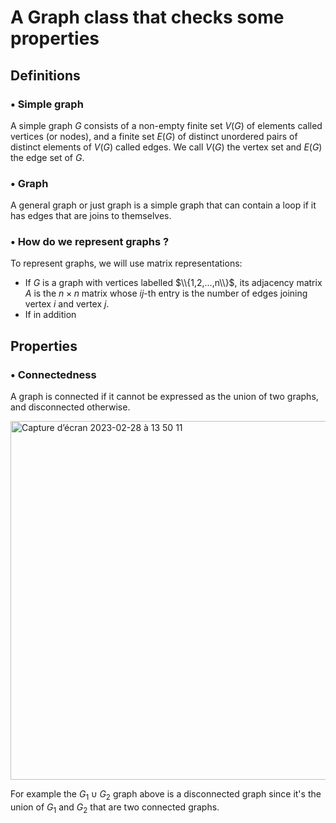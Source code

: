 # A Graph class that checks some properties

## Definitions

### • Simple graph
A simple graph $G$ consists of a non-empty finite set $V(G)$ of elements called vertices (or nodes), and a finite set $E(G)$ of distinct unordered pairs of distinct elements of $V(G)$ called edges. We call $V(G)$ the vertex set and $E(G)$ the edge set of $G$.

### • Graph
A general graph or just graph is a simple graph that can contain a loop if it has edges that are joins to themselves.

### • How do we represent graphs ?
To represent graphs, we will use matrix representations:
- If $G$ is a graph with vertices labelled $\\{1,2,...,n\\}$, its adjacency matrix $A$ is the $n \times n$ matrix whose $ij$-th entry is the number of edges joining vertex $i$ and vertex $j$.
- If in addition 

## Properties

### • Connectedness

A graph is connected if it cannot be expressed as the union of two graphs, and disconnected otherwise.

<img width="574" alt="Capture d’écran 2023-02-28 à 13 50 11" src="https://user-images.githubusercontent.com/126407732/221858836-0c375d58-e4ba-4b73-9f7f-f9d967b8eca3.png">

For example the $G_1 \cup G_2$ graph above is a disconnected graph since it's the union of $G_1$ and $G_2$ that are two connected graphs.
